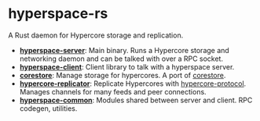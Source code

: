 # hyperspace-rs

A Rust daemon for Hypercore storage and replication.

* **[hyperspace-server](server)**: Main binary. Runs a Hypercore storage and networking daemon and can be talked with over a RPC socket.
* **[hyperspace-client](client)**: Client library to talk with a hyperspace server.
* **[corestore](corestore)**: Manage storage for hypercores. A port of [corestore](https://github.com/andrewosh/corestore).
* **[hypercore-replicator](replicator)**: Replicate Hypercores with [hypercore-protocol](https://github.com/Frando/hypercore-protocol-rs). Manages channels for many feeds and peer connections.
* **[hyperspace-common](common)**: Modules shared between server and client. RPC codegen, utilities.
